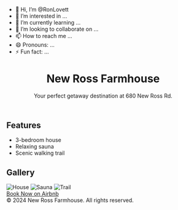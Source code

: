 - 👋 Hi, I’m @RonLovett
- 👀 I’m interested in ...
- 🌱 I’m currently learning ...
- 💞️ I’m looking to collaborate on ...
- 📫 How to reach me ...
- 😄 Pronouns: ...
- ⚡ Fun fact: ...

<!---
RonLovett/RonLovett is a ✨ special ✨ repository because its `README.md` (this file) appears on your GitHub profile.
You can click the Preview link to take a look at your changes.
--->
<!DOCTYPE html>
<html lang="en">
<head>
    <meta charset="UTF-8">
    <meta name="viewport" content="width=device-width, initial-scale=1.0">
    <title>New Ross Farmhouse</title>
    <link href="https://cdn.jsdelivr.net/npm/tailwindcss@2.2.19/dist/tailwind.min.css" rel="stylesheet">
</head>
<body class="bg-gray-100">
    <header class="bg-white shadow">
        <div class="container mx-auto px-6 py-3">
            <h1 class="text-3xl font-bold text-gray-800">New Ross Farmhouse</h1>
            <p class="mt-2 text-gray-600">Your perfect getaway destination at 680 New Ross Rd.</p>
        </div>
    </header>
    <main class="container mx-auto px-6 py-8">
        <section class="mb-12">
            <h2 class="text-2xl font-bold text-gray-800 mb-4">Features</h2>
            <ul class="list-disc list-inside text-gray-700">
                <li>3-bedroom house</li>
                <li>Relaxing sauna</li>
                <li>Scenic walking trail</li>
            </ul>
        </section>
        <section class="mb-12">
            <h2 class="text-2xl font-bold text-gray-800 mb-4">Gallery</h2>
            <div class="grid grid-cols-1 sm:grid-cols-2 md:grid-cols-3 gap-6">
                <img src="https://source.unsplash.com/random/400x300?house" alt="House" class="w-full h-64 object-cover rounded-lg shadow-lg">
                <img src="https://source.unsplash.com/random/400x300?sauna" alt="Sauna" class="w-full h-64 object-cover rounded-lg shadow-lg">
                <img src="https://source.unsplash.com/random/400x300?trail" alt="Trail" class="w-full h-64 object-cover rounded-lg shadow-lg">
            </div>
        </section>
        <section class="text-center">
            <a href="https://www.airbnb.com/h/newrossfarmhouse" class="bg-blue-500 text-white px-6 py-2 rounded-full text-lg shadow-lg hover:bg-blue-600">Book Now on Airbnb</a>
        </section>
    </main>
    <footer class="bg-white mt-12 shadow">
        <div class="container mx-auto px-6 py-4 text-gray-600">
            &copy; 2024 New Ross Farmhouse. All rights reserved.
        </div>
    </footer>
</body>
</html>
